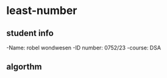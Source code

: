# least-number

## student info
-Name: robel wondwesen 
-ID number: 0752/23
-course: DSA
## algorthm

